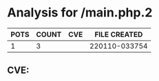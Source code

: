 # Analysis for /main.php.2
| POTS | COUNT | CVE | FILE CREATED |
|---|---|---|---|
| 1 | 3 | | 220110-033754 |

## CVE: 